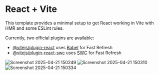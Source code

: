 # React + Vite

This template provides a minimal setup to get React working in Vite with HMR and some ESLint rules.

Currently, two official plugins are available:

- [@vitejs/plugin-react](https://github.com/vitejs/vite-plugin-react/blob/main/packages/plugin-react/README.md) uses [Babel](https://babeljs.io/) for Fast Refresh
- [@vitejs/plugin-react-swc](https://github.com/vitejs/vite-plugin-react-swc) uses [SWC](https://swc.rs/) for Fast Refresh

![Screenshot 2025-04-21 150249](https://github.com/user-attachments/assets/7ba2ded3-0b57-4cbd-a02c-41e5cad5ef30)
![Screenshot 2025-04-21 150310](https://github.com/user-attachments/assets/b4d14572-6afb-404a-9e86-cc69fdb53768)
![Screenshot 2025-04-21 150334](https://github.com/user-attachments/assets/6bc68db9-3721-4938-9426-6ce40c21261e)
